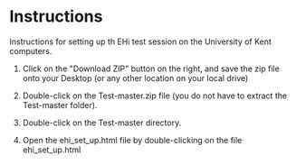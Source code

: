 Instructions
============
Instructions for setting up th EHi test session on the University of Kent computers.

1. Click on the "Download ZIP" button on the right, and save the zip file onto your Desktop (or any other location on your local drive)

2. Double-click on the Test-master.zip file (you do not have to extract the Test-master folder).

3. Double-click on the Test-master directory.

4. Open the ehi_set_up.html file by double-clicking on the file ehi_set_up.html
